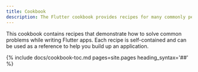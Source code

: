 ```yaml
---
title: Cookbook
description: The Flutter cookbook provides recipes for many commonly performed tasks.
---
```


This cookbook contains recipes that demonstrate how to solve
common problems while writing Flutter apps.
Each recipe is self-contained and can be used as a
reference to help you build up an application.

{% include docs/cookbook-toc.md pages=site.pages heading_syntax='##' %}
